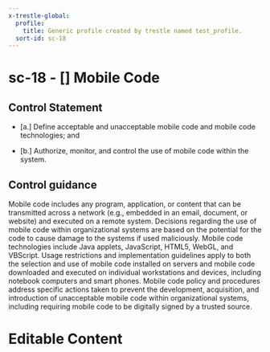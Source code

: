 ```yaml
---
x-trestle-global:
  profile:
    title: Generic profile created by trestle named test_profile.
  sort-id: sc-18
---
```


# sc-18 - \[\] Mobile Code

## Control Statement

- \[a.\] Define acceptable and unacceptable mobile code and mobile code technologies; and

- \[b.\] Authorize, monitor, and control the use of mobile code within the system.

## Control guidance

Mobile code includes any program, application, or content that can be transmitted across a network (e.g., embedded in an email, document, or website) and executed on a remote system. Decisions regarding the use of mobile code within organizational systems are based on the potential for the code to cause damage to the systems if used maliciously. Mobile code technologies include Java applets, JavaScript, HTML5, WebGL, and VBScript. Usage restrictions and implementation guidelines apply to both the selection and use of mobile code installed on servers and mobile code downloaded and executed on individual workstations and devices, including notebook computers and smart phones. Mobile code policy and procedures address specific actions taken to prevent the development, acquisition, and introduction of unacceptable mobile code within organizational systems, including requiring mobile code to be digitally signed by a trusted source.

# Editable Content

<!-- Make additions and edits below -->
<!-- The above represents the contents of the control as received by the profile, prior to additions. -->
<!-- If the profile makes additions to the control, they will appear below. -->
<!-- The above markdown may not be edited but you may edit the content below, and/or introduce new additions to be made by the profile. -->
<!-- If there is a yaml header at the top, parameter values may be edited. Use --set-parameters to incorporate the changes during assembly. -->
<!-- The content here will then replace what is in the profile for this control, after running profile-assemble. -->
<!-- The current profile has no added parts for this control, but you may add new ones here. -->
<!-- Each addition must have a heading either of the form ## Control my_addition_name -->
<!-- or ## Part a. (where the a. refers to one of the control statement labels.) -->
<!-- "## Control" parts are new parts added after the statement part. -->
<!-- "## Part" parts are new parts added into the top-level statement part with that label. -->
<!-- Subparts may be added with nested hash levels of the form ### My Subpart Name -->
<!-- underneath the parent ## Control or ## Part being added -->
<!-- See https://ibm.github.io/compliance-trestle/tutorials/ssp_profile_catalog_authoring/ssp_profile_catalog_authoring for guidance. -->
